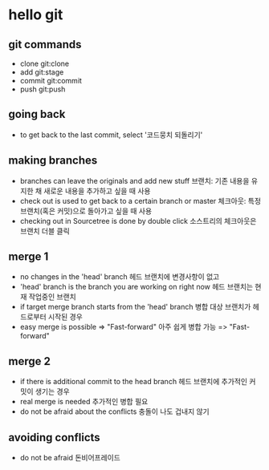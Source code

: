 # hello git

## git commands

- clone
    git:clone
- add
    git:stage
- commit
    git:commit
- push
    git:push

## going back

- to get back to the last commit, select '코드뭉치 되돌리기'

## making branches

- branches can leave the originals and add new stuff
    브랜치: 기존 내용을 유지한 채 새로운 내용을 추가하고 싶을 때 사용
- check out is used to get back to a certain branch or master
    체크아웃: 특정 브랜치(혹은 커밋)으로 돌아가고 싶을 때 사용
- checking out in Sourcetree is done by double click
    소스트리의 체크아웃은 브랜치 더블 클릭

## merge 1

- no changes in the 'head' branch
    헤드 브랜치에 변경사항이 없고
- 'head' branch is the branch you are working on right now
    헤드 브랜치는 현재 작업중인 브랜치
- if target merge branch starts from the 'head' branch
    병합 대상 브랜치가 헤드로부터 시작된 경우
- easy merge is possible => "Fast-forward"
    아주 쉽게 병합 가능 => "Fast-forward"

## merge 2

- if there is additional commit to the head branch
    헤드 브랜치에 추가적인 커밋이 생기는 경우
- real merge is needed
    추가적인 병합 필요
- do not be afraid about the conflicts
    충돌이 나도 겁내지 않기

## avoiding conflicts

- do not be afraid
    돈비어프레이드
